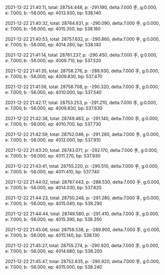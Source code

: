 2021-12-22 21:40:11, total: 28754.448, p: -291.190, delta:7.000 手, g:0.000, e: 7.000, b: -56.000, ep: 4013.930, bp: 538.140

2021-12-22 21:40:32, total: 28764.631, p: -290.090, delta:7.000 手, g:0.000, e: 7.000, b: -56.000, ep: 4015.350, bp: 538.180

2021-12-22 21:40:53, total: 28757.632, p: -290.860, delta:7.000 手, g:0.000, e: 7.000, b: -56.000, ep: 4014.260, bp: 538.140

2021-12-22 21:41:14, total: 28761.237, p: -290.450, delta:7.000 手, g:0.000, e: 7.000, b: -56.000, ep: 4009.710, bp: 537.520

2021-12-22 21:41:35, total: 28758.276, p: -289.930, delta:7.000 手, g:0.000, e: 7.000, b: -56.000, ep: 4009.830, bp: 537.470

2021-12-22 21:41:56, total: 28758.708, p: -290.320, delta:7.000 手, g:0.000, e: 7.000, b: -56.000, ep: 4010.000, bp: 537.540

2021-12-22 21:42:17, total: 28753.253, p: -291.210, delta:7.000 手, g:0.000, e: 7.000, b: -56.000, ep: 4009.830, bp: 537.630

2021-12-22 21:42:38, total: 28749.463, p: -291.140, delta:7.000 手, g:0.000, e: 7.000, b: -56.000, ep: 4010.700, bp: 537.730

2021-12-22 21:42:59, total: 28752.046, p: -291.280, delta:7.000 手, g:0.000, e: 7.000, b: -56.000, ep: 4012.000, bp: 537.910

2021-12-22 21:43:20, total: 28743.071, p: -292.170, delta:7.000 手, g:0.000, e: 7.000, b: -56.000, ep: 4011.270, bp: 537.930

2021-12-22 21:43:41, total: 28755.220, p: -290.510, delta:7.000 手, g:0.000, e: 7.000, b: -56.000, ep: 4011.410, bp: 537.740

2021-12-22 21:44:02, total: 28767.443, p: -288.530, delta:7.000 手, g:0.000, e: 7.000, b: -56.000, ep: 4014.030, bp: 537.820

2021-12-22 21:44:23, total: 28750.248, p: -291.280, delta:7.000 手, g:0.000, e: 7.000, b: -56.000, ep: 4015.040, bp: 538.290

2021-12-22 21:44:44, total: 28749.580, p: -291.410, delta:7.000 手, g:0.000, e: 7.000, b: -56.000, ep: 4015.390, bp: 538.350

2021-12-22 21:45:06, total: 28758.538, p: -289.900, delta:7.000 手, g:0.000, e: 7.000, b: -56.000, ep: 4015.140, bp: 538.130

2021-12-22 21:45:27, total: 28755.274, p: -290.920, delta:7.000 手, g:0.000, e: 7.000, b: -56.000, ep: 4014.680, bp: 538.200

2021-12-22 21:45:47, total: 28752.635, p: -290.920, delta:7.000 手, g:0.000, e: 7.000, b: -56.000, ep: 4015.000, bp: 538.240
